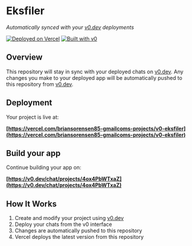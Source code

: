 # Eksfiler

*Automatically synced with your [v0.dev](https://v0.dev) deployments*

[![Deployed on Vercel](https://img.shields.io/badge/Deployed%20on-Vercel-black?style=for-the-badge&logo=vercel)](https://vercel.com/briansorensen85-gmailcoms-projects/v0-eksfiler)
[![Built with v0](https://img.shields.io/badge/Built%20with-v0.dev-black?style=for-the-badge)](https://v0.dev/chat/projects/4ox4PbWTxaZ)

## Overview

This repository will stay in sync with your deployed chats on [v0.dev](https://v0.dev).
Any changes you make to your deployed app will be automatically pushed to this repository from [v0.dev](https://v0.dev).

## Deployment

Your project is live at:

**[https://vercel.com/briansorensen85-gmailcoms-projects/v0-eksfiler](https://vercel.com/briansorensen85-gmailcoms-projects/v0-eksfiler)**

## Build your app

Continue building your app on:

**[https://v0.dev/chat/projects/4ox4PbWTxaZ](https://v0.dev/chat/projects/4ox4PbWTxaZ)**

## How It Works

1. Create and modify your project using [v0.dev](https://v0.dev)
2. Deploy your chats from the v0 interface
3. Changes are automatically pushed to this repository
4. Vercel deploys the latest version from this repository

